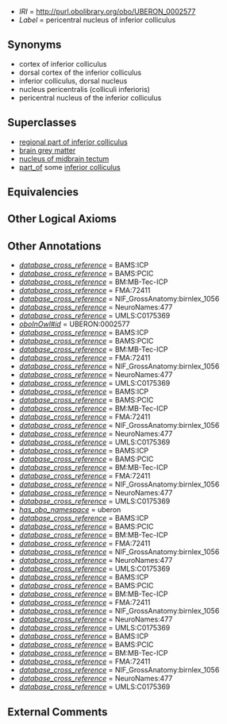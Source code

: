  * *IRI* = http://purl.obolibrary.org/obo/UBERON_0002577
 * *Label* = pericentral nucleus of inferior colliculus

## Synonyms

 * cortex of inferior colliculus
 * dorsal cortex of the inferior colliculus
 * inferior colliculus, dorsal nucleus
 * nucleus pericentralis (colliculi inferioris)
 * pericentral nucleus of the inferior colliculus

## Superclasses

 * [regional part of inferior colliculus](../../UBERON/17/UBERON_0002917.md)
 * [brain grey matter](../../UBERON/28/UBERON_0003528.md)
 * [nucleus of midbrain tectum](../../UBERON/14/UBERON_0011214.md)
 * [part_of](../../BFO/50/BFO_0000050.md) some [inferior colliculus](../../UBERON/46/UBERON_0001946.md)

## Equivalencies


## Other Logical Axioms


## Other Annotations

 * *[database_cross_reference](../../ef/oboInOwl#hasDbXref.md)* = BAMS:ICP
 * *[database_cross_reference](../../ef/oboInOwl#hasDbXref.md)* = BAMS:PCIC
 * *[database_cross_reference](../../ef/oboInOwl#hasDbXref.md)* = BM:MB-Tec-ICP
 * *[database_cross_reference](../../ef/oboInOwl#hasDbXref.md)* = FMA:72411
 * *[database_cross_reference](../../ef/oboInOwl#hasDbXref.md)* = NIF_GrossAnatomy:birnlex_1056
 * *[database_cross_reference](../../ef/oboInOwl#hasDbXref.md)* = NeuroNames:477
 * *[database_cross_reference](../../ef/oboInOwl#hasDbXref.md)* = UMLS:C0175369
 * *[oboInOwl#id](../../id/oboInOwl#id.md)* = UBERON:0002577
 * *[database_cross_reference](../../ef/oboInOwl#hasDbXref.md)* = BAMS:ICP
 * *[database_cross_reference](../../ef/oboInOwl#hasDbXref.md)* = BAMS:PCIC
 * *[database_cross_reference](../../ef/oboInOwl#hasDbXref.md)* = BM:MB-Tec-ICP
 * *[database_cross_reference](../../ef/oboInOwl#hasDbXref.md)* = FMA:72411
 * *[database_cross_reference](../../ef/oboInOwl#hasDbXref.md)* = NIF_GrossAnatomy:birnlex_1056
 * *[database_cross_reference](../../ef/oboInOwl#hasDbXref.md)* = NeuroNames:477
 * *[database_cross_reference](../../ef/oboInOwl#hasDbXref.md)* = UMLS:C0175369
 * *[database_cross_reference](../../ef/oboInOwl#hasDbXref.md)* = BAMS:ICP
 * *[database_cross_reference](../../ef/oboInOwl#hasDbXref.md)* = BAMS:PCIC
 * *[database_cross_reference](../../ef/oboInOwl#hasDbXref.md)* = BM:MB-Tec-ICP
 * *[database_cross_reference](../../ef/oboInOwl#hasDbXref.md)* = FMA:72411
 * *[database_cross_reference](../../ef/oboInOwl#hasDbXref.md)* = NIF_GrossAnatomy:birnlex_1056
 * *[database_cross_reference](../../ef/oboInOwl#hasDbXref.md)* = NeuroNames:477
 * *[database_cross_reference](../../ef/oboInOwl#hasDbXref.md)* = UMLS:C0175369
 * *[database_cross_reference](../../ef/oboInOwl#hasDbXref.md)* = BAMS:ICP
 * *[database_cross_reference](../../ef/oboInOwl#hasDbXref.md)* = BAMS:PCIC
 * *[database_cross_reference](../../ef/oboInOwl#hasDbXref.md)* = BM:MB-Tec-ICP
 * *[database_cross_reference](../../ef/oboInOwl#hasDbXref.md)* = FMA:72411
 * *[database_cross_reference](../../ef/oboInOwl#hasDbXref.md)* = NIF_GrossAnatomy:birnlex_1056
 * *[database_cross_reference](../../ef/oboInOwl#hasDbXref.md)* = NeuroNames:477
 * *[database_cross_reference](../../ef/oboInOwl#hasDbXref.md)* = UMLS:C0175369
 * *[has_obo_namespace](../../ce/oboInOwl#hasOBONamespace.md)* = uberon
 * *[database_cross_reference](../../ef/oboInOwl#hasDbXref.md)* = BAMS:ICP
 * *[database_cross_reference](../../ef/oboInOwl#hasDbXref.md)* = BAMS:PCIC
 * *[database_cross_reference](../../ef/oboInOwl#hasDbXref.md)* = BM:MB-Tec-ICP
 * *[database_cross_reference](../../ef/oboInOwl#hasDbXref.md)* = FMA:72411
 * *[database_cross_reference](../../ef/oboInOwl#hasDbXref.md)* = NIF_GrossAnatomy:birnlex_1056
 * *[database_cross_reference](../../ef/oboInOwl#hasDbXref.md)* = NeuroNames:477
 * *[database_cross_reference](../../ef/oboInOwl#hasDbXref.md)* = UMLS:C0175369
 * *[database_cross_reference](../../ef/oboInOwl#hasDbXref.md)* = BAMS:ICP
 * *[database_cross_reference](../../ef/oboInOwl#hasDbXref.md)* = BAMS:PCIC
 * *[database_cross_reference](../../ef/oboInOwl#hasDbXref.md)* = BM:MB-Tec-ICP
 * *[database_cross_reference](../../ef/oboInOwl#hasDbXref.md)* = FMA:72411
 * *[database_cross_reference](../../ef/oboInOwl#hasDbXref.md)* = NIF_GrossAnatomy:birnlex_1056
 * *[database_cross_reference](../../ef/oboInOwl#hasDbXref.md)* = NeuroNames:477
 * *[database_cross_reference](../../ef/oboInOwl#hasDbXref.md)* = UMLS:C0175369
 * *[database_cross_reference](../../ef/oboInOwl#hasDbXref.md)* = BAMS:ICP
 * *[database_cross_reference](../../ef/oboInOwl#hasDbXref.md)* = BAMS:PCIC
 * *[database_cross_reference](../../ef/oboInOwl#hasDbXref.md)* = BM:MB-Tec-ICP
 * *[database_cross_reference](../../ef/oboInOwl#hasDbXref.md)* = FMA:72411
 * *[database_cross_reference](../../ef/oboInOwl#hasDbXref.md)* = NIF_GrossAnatomy:birnlex_1056
 * *[database_cross_reference](../../ef/oboInOwl#hasDbXref.md)* = NeuroNames:477
 * *[database_cross_reference](../../ef/oboInOwl#hasDbXref.md)* = UMLS:C0175369

## External Comments

